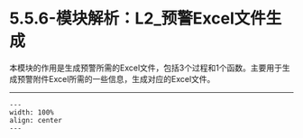 # 5.5.6-模块解析：L2_预警Excel文件生成

本模块的作用是生成预警所需的Excel文件，包括3个过程和1个函数。主要用于生成预警附件Excel所需的一些信息，生成对应的Excel文件。

---
```{figure} image/5-10.png
---
width: 100%
align: center
---
```
<br />
